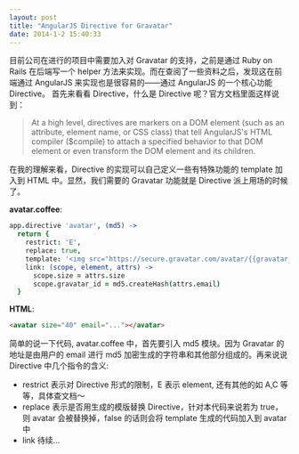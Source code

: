 ```yaml
---
layout: post
title: "AngularJS Directive for Gravatar"
date: 2014-1-2 15:40:33
---
```

目前公司在进行的项目中需要加入对 Gravatar 的支持，之前是通过 Ruby on Rails 在后端写一个 helper 方法来实现。而在查阅了一些资料之后，发现这在前端通过 AngularJS 来实现也是很容易的——通过 AngularJS 的一个核心功能 Directive。
首先来看看 Directive，什么是 Directive 呢？官方文档里面这样说到：

> At a high level, directives are markers on a DOM element (such as
> an attribute, element name, or CSS class) that tell AngularJS's 	HTML
> compiler ($compile) to attach a specified behavior to that 	DOM element or
> even transform the DOM element and its 	children.

在我的理解来看，Directive 的实现可以自己定义一些有特殊功能的 template 加入到 HTML 中。显然，我们需要的 Gravatar 功能就是 Directive 派上用场的时候了。

**avatar.coffee**:
```coffeescript
app.directive 'avatar', (md5) ->  
  return {
    restrict: 'E',
    replace: true,
    template: '<img src="https://secure.gravatar.com/avatar/{{gravatar_id}}.png?s={{size}}"/>'
    link: (scope, element, attrs) ->
      scope.size = attrs.size
      scope.gravatar_id = md5.createHash(attrs.email)
  }
```

**HTML**:
```html
<avatar size="40" email="..."></avatar>
```

简单的说一下代码, avatar.coffee 中，首先要引入 md5 模块。因为 Gravatar 的地址是由用户的 email 进行 md5 加密生成的字符串和其他部分组成的。再来说说 Directive 中几个指令的含义:

* restrict 表示对 Directive 形式的限制，E 表示 element, 还有其他的如 A,C 等等，具体查文档～
* replace 表示是否用生成的模版替换 Directive，针对本代码来说若为 true，则 avatar 会被替换掉，false 的话则会将 template 生成的代码加入到 avatar 中
* link 待续...
